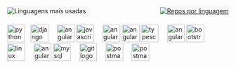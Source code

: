 <div style="display: flex; justify-content: space-between;">
  <img src="https://github-readme-stats.vercel.app/api/top-langs/?username=lucasvieiraz&layout=compact&theme=dark" alt="Linguagens mais usadas" />
  <a href="https://github.com/lucasvieiraz">
    <img src="https://github-profile-summary-cards.vercel.app/api/cards/repos-per-language?username=lucasvieiraz&theme=dark" alt="Repos por linguagem" />
  </a>
</div>



###

<div align="left">
  <img src="https://cdn.jsdelivr.net/gh/devicons/devicon/icons/python/python-original.svg" height="40" alt="python logo"  />
  <img width="5" />
  <img src="https://cdn.jsdelivr.net/gh/devicons/devicon/icons/django/django-plain.svg" height="40" alt="django logo"  />
  <img width="12" />   
  <img src="https://skillicons.dev/icons?i=java" height="40" alt="angular logo"  />
  <img src="https://cdn.jsdelivr.net/gh/devicons/devicon/icons/javascript/javascript-original.svg" height="40" alt="javascript logo"  />
  <img width="12" /> 
  <img src="https://skillicons.dev/icons?i=react" height="40" alt="angular logo"  />   
  <img src="https://skillicons.dev/icons?i=flutter" height="40" alt="angular logo"  />
  <img src="https://cdn.jsdelivr.net/gh/devicons/devicon/icons/typescript/typescript-original.svg" height="40" alt="typescript logo"  />
  <img width="12" /> 
  <img src="https://skillicons.dev/icons?i=angular" height="40" alt="angular logo"  />
  <img src="https://cdn.jsdelivr.net/gh/devicons/devicon/icons/bootstrap/bootstrap-original.svg" height="40" alt="bootstrap logo"  />
  <img width="12" />
  <img src="https://cdn.jsdelivr.net/gh/devicons/devicon/icons/linux/linux-original.svg" height="40" alt="linux logo"  />
  <img width="12" />
  <img src="https://skillicons.dev/icons?i=kotlin" height="40" alt="angular logo"  />
  <img src="https://cdn.jsdelivr.net/gh/devicons/devicon/icons/mysql/mysql-original.svg" height="40" alt="mysql logo"  />
  <img width="12" />   
  <img src="https://cdn.jsdelivr.net/gh/devicons/devicon/icons/git/git-original.svg" height="40" alt="git logo"  />
  <img width="12" />
  <img src="https://skillicons.dev/icons?i=postman" height="40" alt="postman logo"  />
  <img width="12" />
  <img src="https://skillicons.dev/icons?i=selenium" height="40" alt="postman logo"  />
  <img width="12" />
   
</div>
